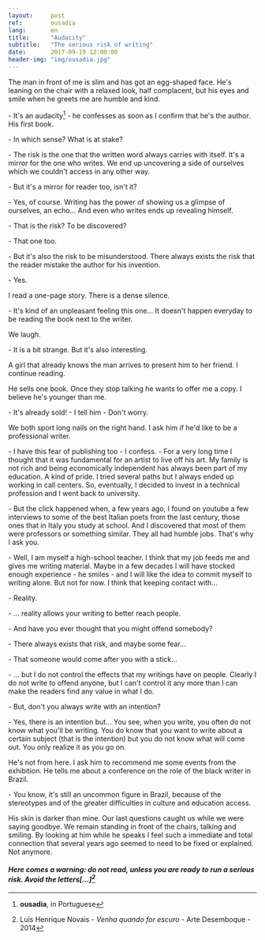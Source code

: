 ```yaml
---
layout:     post
ref:		ousadia
lang: 		en
title:      "Audacity"
subtitle:   "The serious risk of writing"
date:       2017-09-19 12:00:00
header-img: "img/ousadia.jpg"
---
```


The man in front of me is slim and has got an egg-shaped face. He's leaning on the chair with a relaxed look, half complacent, but his eyes and smile when he greets me are humble and kind.

\- It's an audacity[^ousadia] - he confesses as soon as I confirm that he's the author. His first book.

\- In which sense? What is at stake?

\- The risk is the one that the written word always carries with itself. It's a mirror for the one who writes. We end up uncovering a side of ourselves which we couldn't access in any other way.

\- But it's a mirror for reader too, isn't it?

\- Yes, of course. Writing has the power of showing us a glimpse of ourselves, an echo... And even who writes ends up revealing himself.

\- That is the risk? To be discovered?

\- That one too.

\- But it's also the risk to be misunderstood. There always exists the risk that the reader mistake the author for his invention.

\- Yes.

I read a one-page story. There is a dense silence.

\- It's kind of an unpleasant feeling this one... It doesn't happen everyday to be reading the book next to the writer.

We laugh.

\- It is a bit strange. But it's also interesting.

A girl that already knows the man arrives to present him to her friend. I continue reading.

He sells one book. Once they stop talking he wants to offer me a copy. I believe he's younger than me.

\- It's already sold! - I tell him - Don't worry.

We both sport long nails on the right hand. I ask him if he'd like to be a professional writer.

\- I have this fear of publishing too - I confess. - For a very long time I thought that it was fundamental for an artist to live off his art. My family is not rich and being economically independent has always been part of my education. A kind of pride. I tried several paths but I always ended up working in call centers. So, eventually, I decided to invest in a technical profession and I went back to university.

\- But the click happened when, a few years ago, I found on youtube a few interviews to some of the best Italian poets from the last century, those ones that in Italy you study at school. And I discovered that most of them were professors or something similar. They all had humble jobs. That's why I ask you.

\- Well, I am myself a high-school teacher. I think that my job feeds me and gives me writing material. Maybe in a few decades I will have stocked enough experience - he smiles - and I will like the idea to commit myself to writing alone. But not for now. I think that keeping contact with...

\- Reality.

\- ... reality allows your writing to better reach people.

\- And have you ever thought that you might offend somebody?

\- There always exists that risk, and maybe some fear...

\- That someone would come after you with a stick...

\- ... but I do not control the effects that my writings have on people. Clearly I do not write to offend anyone, but I can't control it any more than I can make the readers find any value in what I do.

\- But, don't you always write with an intention?

\- Yes, there is an intention but... You see, when you write, you often do not know what you'll be writing. You do know that you want to write about a certain subject (that is the intention) but you do not know what will come out. You only realize it as you go on.

He's not from here. I ask him to recommend me some events from the exhibition. He tells me about a conference on the role of the black writer in Brazil.

\- You know, it's still an uncommon figure in Brazil, because of the stereotypes and of the greater difficulties in culture and education access.

His skin is darker than mine. Our last questions caught us while we were saying goodbye. We remain standing in front of the chairs, talking and smiling. By looking at him while he speaks I feel such a immediate and total connection that several years ago seemed to need to be fixed or explained. Not anymore.

#### *Here comes a warning: do not read, unless you are ready to run a serious risk. Avoid the letters[...][^quotation]*

[^ousadia]: **ousadia**, in Portuguese

[^quotation]: Luís Henrique Novais - *Venha quando for escuro* - Arte Desemboque - 2014